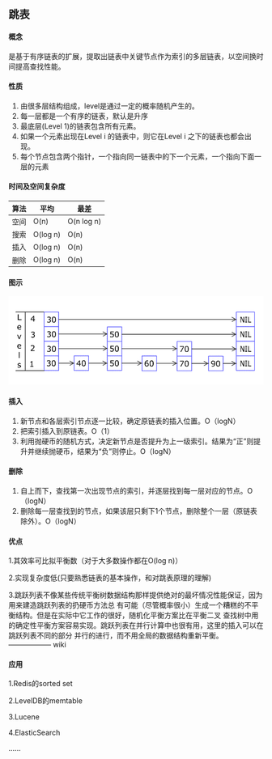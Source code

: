 
## 跳表

#### 概念
是基于有序链表的扩展，提取出链表中关键节点作为索引的多层链表，以空间换时间提高查找性能。

#### 性质
 1. 由很多层结构组成，level是通过一定的概率随机产生的。
 2. 每一层都是一个有序的链表，默认是升序
 3. 最底层(Level 1)的链表包含所有元素。
 4. 如果一个元素出现在Level i 的链表中，则它在Level i 之下的链表也都会出现。
 5. 每个节点包含两个指针，一个指向同一链表中的下一个元素，一个指向下面一层的元素

#### 时间及空间复杂度

| 算法 | 平均 | 最差 |
| ------ | ------ | ------ |
| 空间 | O(n) | O(n log n) |
| 搜索 | O(log n) | O(n) |
| 插入 | O(log n) | O(n) |
| 删除 | O(log n) | O(n) |

#### 图示

![skip_list_add](./img/skip_list_add.gif)


#### 插入
1. 新节点和各层索引节点逐一比较，确定原链表的插入位置。O（logN）
2. 把索引插入到原链表。O（1）
3. 利用抛硬币的随机方式，决定新节点是否提升为上一级索引。结果为“正”则提升并继续抛硬币，结果为“负”则停止。O（logN）

#### 删除
1. 自上而下，查找第一次出现节点的索引，并逐层找到每一层对应的节点。O（logN）
2. 删除每一层查找到的节点，如果该层只剩下1个节点，删除整个一层（原链表除外）。O（logN）

#### 优点
1.其效率可比拟平衡数（对于大多数操作都在O(log n)）

2.实现复杂度低(只要熟悉链表的基本操作，和对跳表原理的理解)

3.跳跃列表不像某些传统平衡树数据结构那样提供绝对的最坏情况性能保证，因为用来建造跳跃列表的扔硬币方法总
有可能（尽管概率很小）生成一个糟糕的不平衡结构。但是在实际中它工作的很好，随机化平衡方案比在平衡二叉
查找树中用的确定性平衡方案容易实现。跳跃列表在并行计算中也很有用，这里的插入可以在跳跃列表不同的部分
并行的进行，而不用全局的数据结构重新平衡。     ——————         wiki

#### 应用
1.Redis的sorted set

2.LevelDB的memtable

3.Lucene

4.ElasticSearch

......